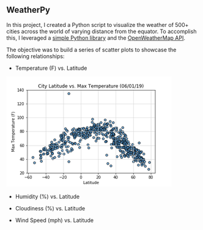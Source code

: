 ## WeatherPy

In this project, I created a Python script to visualize the weather of 500+ cities across the world of varying distance from the equator. To accomplish this, I leveraged a [simple Python library](https://pypi.python.org/pypi/citipy) and the [OpenWeatherMap API](https://openweathermap.org/api).

The objective was to build a series of scatter plots to showcase the following relationships:

* Temperature (F) vs. Latitude

![Image description](https://github.com/rchounoune/Python---API/blob/master/OpenWeather/LatvsTemp.png)


* Humidity (%) vs. Latitude

* Cloudiness (%) vs. Latitude

* Wind Speed (mph) vs. Latitude
